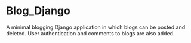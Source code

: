 # Blog_Django
A minimal blogging Django application in which blogs can be posted and deleted.
User authentication and comments to blogs are also added.
